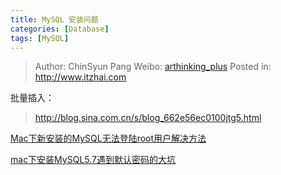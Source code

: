 ```yaml
---
title: MySQL 安装问题
categories: [Database]
tags: [MySQL]
---
```


> Author: ChinSyun Pang
> Weibo: [arthinking_plus](http://weibo.com/arthinkingplus)
> Posted in: http://www.itzhai.com

批量插入：
> http://blog.sina.com.cn/s/blog_662e56ec0100jtg5.html

[Mac下新安装的MySQL无法登陆root用户解决方法](http://www.euryugasaki.com/archives/853)

[mac下安装MySQL5.7遇到默认密码的大坑](http://xiaorui.cc/2016/01/20/mac%E4%B8%8B%E5%AE%89%E8%A3%85mysql5-7%E9%81%87%E5%88%B0%E9%BB%98%E8%AE%A4%E5%AF%86%E7%A0%81%E7%9A%84%E5%A4%A7%E5%9D%91/)


